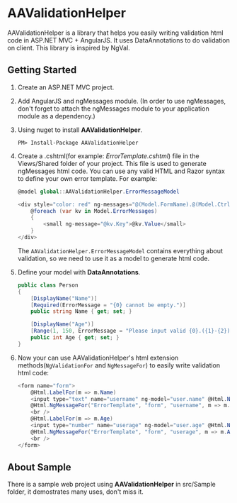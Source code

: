 # AAValidationHelper
AAValidationHelper is a library that helps you easily writing validation html code in ASP.NET MVC + AngularJS. It uses DataAnnotations to do validation on client. This library is inspired by NgVal.

## Getting Started
1. Create an ASP.NET MVC project.
2. Add AngularJS and ngMessages module. (In order to use ngMessages, don't forget to attach the ngMessages module to your application module as a dependency.)
1. Using nuget to install **AAValidationHelper**.

    ``` PM> Install-Package AAValidationHelper ```
1. Create a .cshtml(for example: *ErrorTemplate.cshtml*) file in the Views/Shared folder of your project. 
    This file is used to generate ngMessages html code. You can use any valid HTML and Razor syntax to define your own error template. For example:

    ``` C#
    @model global::AAValidationHelper.ErrorMessageModel

    <div style="color: red" ng-messages="@(Model.FormName).@(Model.CtrlName).$error" ng-show="@(Model.FormName).@(Model.CtrlName).$dirty && @(Model.FormName).@(Model.CtrlName).$invalid" @Html.Raw(@Model.HtmlAttributes)>
        @foreach (var kv in Model.ErrorMessages)
        {
            <small ng-message="@kv.Key">@kv.Value</small>
        }
    </div>
    ```
    The ``` AAValidationHelper.ErrorMessageModel ``` contains everything about validation, so we need to use it as a model to generate html code.
1. Define your model with **DataAnnotations**.

    ``` C#
    public class Person
    {
        [DisplayName("Name")]
        [Required(ErrorMessage = "{0} cannot be empty.")]
        public string Name { get; set; }

        [DisplayName("Age")]
        [Range(1, 150, ErrorMessage = "Please input valid {0}.({1}-{2})")]
        public int Age { get; set; }
    }
    ```
1. Now your can use AAValidationHelper's html extension methods(```NgValidationFor``` and ```NgMessageFor```) to easily write validation html code:

    ``` C#
    <form name="form">
        @Html.LabelFor(m => m.Name)
        <input type="text" name="username" ng-model="user.name" @Html.NgValidationFor(m => m.Name) />
        @Html.NgMessageFor("ErrorTemplate", "form", "username", m => m.Name)
        <br />
        @Html.LabelFor(m => m.Age)
        <input type="number" name="userage" ng-model="user.age" @Html.NgValidationFor(m => m.Age) />
        @Html.NgMessageFor("ErrorTemplate", "form", "userage", m => m.Age)
        <br />
    </form>
    ```

## About Sample
There is a sample web project using **AAValidationHelper** in src/Sample folder, it demostrates many uses, don't miss it.
